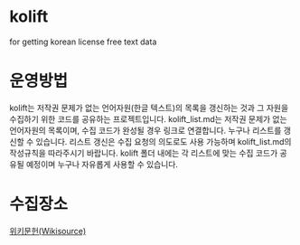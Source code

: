 # kolift
for getting korean license free text data

# 운영방법
kolift는 저작권 문제가 없는 언어자원(한글 텍스트)의 목록을 갱신하는 것과 그 자원을 수집하기 위한 코드를 공유하는 프로젝트입니다.
kolift_list.md는 저작권 문제가 없는 언어자원의 목록이며, 수집 코드가 완성될 경우 링크로 연결합니다. 
누구나 리스트를 갱신할 수 있습니다. 리스트 갱신은 수집 요청의 의도로도 사용 가능하며 kolift_list.md의 작성규칙을 따라주시기 바랍니다.
kolift 폴더 내에는 각 리스트에 맞는 수집 코드가 공유될 예정이며 누구나 자유롭게 사용할 수 있습니다.

# 수집장소

[위키문헌(Wikisource)](https://ko.wikisource.org/wiki/%EC%9C%84%ED%82%A4%EB%AC%B8%ED%97%8C:%EB%8C%80%EB%AC%B8)

